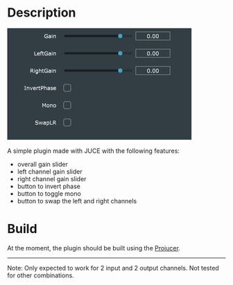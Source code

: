 # Description

![](GUI.PNG)

A simple plugin made with JUCE with the following features:
* overall gain slider
* left channel gain slider
* right channel gain slider
* button to invert phase
* button to toggle mono
* button to swap the left and right channels

# Build
At the moment, the plugin should be built using the [Projucer](https://juce.com/discover/projucer).

---

Note: Only expected to work for 2 input and 2 output channels. Not tested for other combinations.
